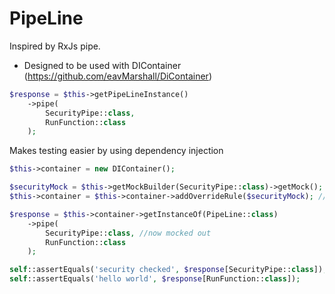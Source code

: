 # PipeLine

Inspired by RxJs pipe.

- Designed to be used with DIContainer (https://github.com/eavMarshall/DiContainer)

```php
$response = $this->getPipeLineInstance()
    ->pipe(
        SecurityPipe::class,
        RunFunction::class
    );
```

Makes testing easier by using dependency injection
```php
$this->container = new DIContainer();

$securityMock = $this->getMockBuilder(SecurityPipe::class)->getMock();
$this->container = $this->container->addOverrideRule($securityMock); //set container to return mock

$response = $this->container->getInstanceOf(PipeLine::class)
    ->pipe(
        SecurityPipe::class, //now mocked out
        RunFunction::class
    );

self::assertEquals('security checked', $response[SecurityPipe::class]);
self::assertEquals('hello world', $response[RunFunction::class]);
```